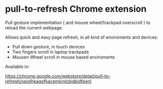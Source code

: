 # pull-to-refresh Chrome extension
Pull gesture implementation ( and mouse wheel/trackpad overscroll ) to reload the current webpage.

Allows quick and easy page refresh, in all kind of enviroments and devices:
- Pull down gesture, in touch devices
- Two fingers scroll in laptop trackpads
- Mousen Wheel scroll in mouse based enviroments

Available in:

https://chrome.google.com/webstore/detail/pull-to-refresh/opiolhkaggfkacemkinlcbidbidfpenl



